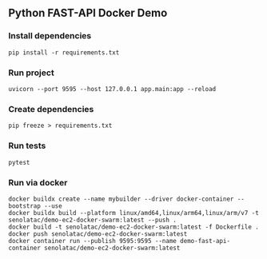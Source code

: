 ## Python FAST-API Docker Demo
### Install dependencies
```
pip install -r requirements.txt
```

### Run project
```
uvicorn --port 9595 --host 127.0.0.1 app.main:app --reload
```

### Create dependencies
```
pip freeze > requirements.txt  
```

### Run tests
```
pytest  
```

### Run via docker
```
docker buildx create --name mybuilder --driver docker-container --bootstrap --use
docker buildx build --platform linux/amd64,linux/arm64,linux/arm/v7 -t senolatac/demo-ec2-docker-swarm:latest --push .
docker build -t senolatac/demo-ec2-docker-swarm:latest -f Dockerfile .
docker push senolatac/demo-ec2-docker-swarm:latest
docker container run --publish 9595:9595 --name demo-fast-api-container senolatac/demo-ec2-docker-swarm:latest
```
